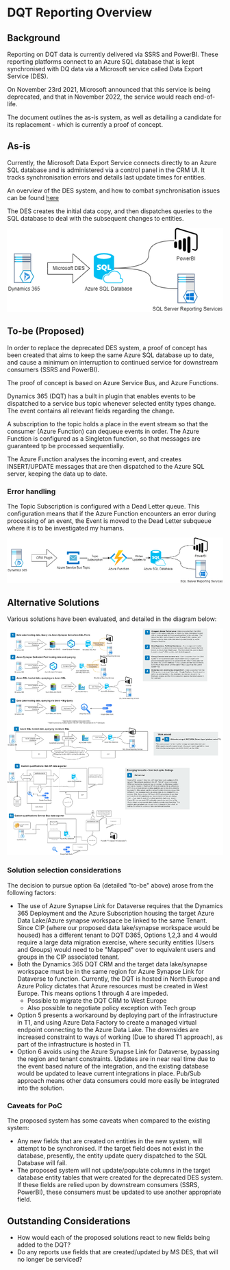# DQT Reporting Overview

## Background
Reporting on DQT data is currently delivered via SSRS and PowerBI.  These reporting platforms connect to an Azure SQL database that is kept synchronised with DQ data via a Microsoft service called Data Export Service (DES).

On November 23rd 2021, Microsoft announced that this service is being deprecated, and that in November 2022, the service would reach end-of-life.

The document outlines the as-is system, as well as detailing a candidate for its replacement - which is currently a proof of concept.

## As-is 

Currently, the Microsoft Data Export Service connects directly to an Azure SQL database and is administered via a control panel in the CRM UI.  It tracks synchronisation errors and details last update times for entities.

An overview of the DES system, and how to combat synchronisation issues can be found [here](https://docs.microsoft.com/en-us/power-platform/admin/replicate-data-microsoft-azure-sql-database)

The DES creates the initial data copy, and then dispatches queries to the SQL database to deal with the subsequent changes to entities.

![Reporting Architecture Overview - As-Is](./images/DQTReportingAsIs.png)

## To-be (Proposed)

In order to replace the deprecated DES system, a proof of concept has been created that aims to keep the same Azure SQL database up to date, and cause a minimum on interruption to continued service for downstream consumers (SSRS and PowerBI).

The proof of concept is based on Azure Service Bus, and Azure Functions.

Dynamics 365 (DQT) has a built in plugin that enables events to be dispatched to a service bus topic whenever selected entity types change.  The event contains all relevant fields regarding the change.

A subscription to the topic holds a place in the event stream so that the consumer (Azure Function) can dequeue events in order.  The Azure Function is configured as a Singleton function, so that messages are guaranteed tp be processed sequentially.

The Azure Function analyses the incoming event, and creates INSERT/UPDATE messages that are then dispatched to the Azure SQL server, keeping the data up to date.

### Error handling
The Topic Subscription is configured with a Dead Letter queue.  This configuration means that if the Azure Function encounters an error during processing of an event, the Event is moved to the Dead Letter subqueue where it is to be investigated my humans.


![Reporting Architecture Overview - To-be](./images/DQTReportingToBe.png)

## Alternative Solutions

Various solutions have been evaluated, and detailed in the diagram below:

![Reporting options](./images/DQTReportingOptions.png)

### Solution selection considerations

The decision to pursue option 6a (detailed "to-be" above) arose from the following factors:

* The use of Azure Synapse Link for Dataverse requires that the Dynamics 365 Deployment and the Azure Subscription housing the target Azure Data Lake/Azure synapse workspace be linked to the same Tenant.  Since CIP (where our proposed data lake/synapse workspace would be housed) has a different tenant to DQT D365, Options 1,2,3 and 4 would require a large data migration exercise, where security entities (Users and Groups) would need to be "Mapped" over to equivalent users and groups in the CIP associated tenant.
* Both the Dynamics 365 DQT CRM and the target data lake/synapse workspace must be in the same region for Azure Synapse Link for Dataverse to function.  Currently, the DQT is hosted in North Europe and Azure Policy dictates that Azure resources must be created in West Europe.  This means options 1 through 4 are impeded.
    * Possible to migrate the DQT CRM to West Europe
    * Also possible to negotiate policy exception with Tech group
* Option 5 presents a workaround by deploying part of the infrastructure in T1, and using Azure Data Factory to create a managed virtual endpoint connecting to the Azure Data Lake.  The downsides are increased constraint to ways of working (Due to shared T1 approach), as part of the infrastructure is hosted in T1.
* Option 6 avoids using the Azure Synapse Link for Dataverse, bypassing the region and tenant constraints.  Updates are in near real time due to the event based nature of the integration, and the existing database would be updated to leave current integrations in place. Pub/Sub approach means other data consumers could more easily be integrated into the solution.

### Caveats for PoC
The proposed system has some caveats when compared to the existing system:
* Any new fields that are created on entities in the new system, will attempt to be synchronised.  If the target field does not exist in the database, presently, the entity update query dispatched to the SQL Database will fail.
* The proposed system will not update/populate columns in the target database entity tables that were created for the deprecated DES system.  If these fields are relied upon by downstream consumers (SSRS, PowerBI), these consumers must be updated to use another appropriate field.

## Outstanding Considerations
* How would each of the proposed solutions react to new fields being added to the DQT?
* Do any reports use fields that are created/updated by MS DES, that will no longer be serviced?

